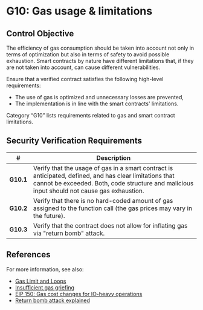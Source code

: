 # G10: Gas usage & limitations

## Control Objective

The efficiency of gas consumption should be taken into account not only in terms of optimization but also in terms of safety to avoid possible exhaustion. Smart contracts by nature have different limitations that, if they are not taken into account, can cause different vulnerabilities.

Ensure that a verified contract satisfies the following high-level requirements:
* The use of gas is optimized and unnecessary losses are prevented,
* The implementation is in line with the smart contracts' limitations.

Category “G10” lists requirements related to gas and smart contract limitations.

## Security Verification Requirements

| # | Description |
| --- | --- |
| **G10.1** | Verify that the usage of gas in a smart contract is anticipated, defined, and has clear limitations that cannot be exceeded. Both, code structure and malicious input should not cause gas exhaustion. | 
| **G10.2** | Verify that there is no hard-coded amount of gas assigned to the function call (the gas prices may vary in the future). | 
| **G10.3** | Verify that the contract does not allow for inflating gas via "return bomb" attack. |

## References

For more information, see also:

* [Gas Limit and Loops](https://solidity.readthedocs.io/en/v0.5.10/security-considerations.html#gas-limit-and-loops)
* [Insufficient gas griefing](https://consensys.github.io/smart-contract-best-practices/known_attacks/#insufficient-gas-griefing)
* [EIP 150: Gas cost changes for IO-heavy operations](https://github.com/ethereum/EIPs/blob/master/EIPS/eip-150.md)
* [Return bomb attack explained](https://github.com/nomad-xyz/ExcessivelySafeCall)